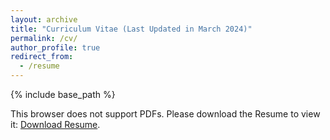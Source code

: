 ```yaml
---
layout: archive
title: "Curriculum Vitae (Last Updated in March 2024)"
permalink: /cv/
author_profile: true
redirect_from:
  - /resume
---
```


{% include base_path %}

<object height="500" width="450" type="application/pdf" data="/files/Sakib_Academic_CV.pdf">
    <p>This browser does not support PDFs. Please download the Resume to view it: <a href="https://mnazmussakib.github.io/files/Sakib_Academic_CV.pdf">Download Resume</a>.</p>
</object>
